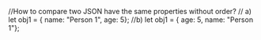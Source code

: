//How to compare two JSON have the same properties without order?
   // a) let obj1 = { name: "Person 1", age: 5};
    //b) let obj1 = { age: 5, name: "Person 1"};